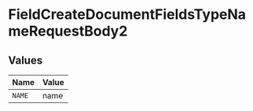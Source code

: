 # FieldCreateDocumentFieldsTypeNameRequestBody2


## Values

| Name   | Value  |
| ------ | ------ |
| `NAME` | name   |
